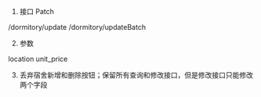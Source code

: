 1. 接口 Patch

/dormitory/update
/dormitory/updateBatch

2. 参数

location
unit_price

3. 丢弃宿舍新增和删除按钮；保留所有查询和修改接口，但是修改接口只能修改两个字段